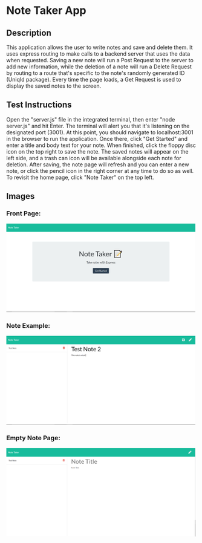 # Note Taker App

## Description
This application allows the user to write notes and save and delete them. It uses express routing to make calls to a backend server that uses the data when requested. Saving a new note will run a Post Request to the server to add new information, while the deletion of a note will run a Delete Request by routing to a route that's specific to the note's randomly generated ID (UniqId package). Every time the page loads, a Get Request is used to display the saved notes to the screen.  

## Test Instructions
Open the "server.js" file in the integrated terminal, then enter "node server.js" and hit Enter. The terminal will alert you that it's listening on the designated port (3001). At this point, you should navigate to localhost:3001 in the browser to run the application. Once there, click "Get Started" and enter a title and body text for your note. When finished, click the floppy disc icon on the top right to save the note. The saved notes will appear on the left side, and a trash can icon will be available alongside each note for deletion. After saving, the note page will refresh and you can enter a new note, or click the pencil icon in the right corner at any time to do so as well. To revisit the home page, click "Note Taker" on the top left.

## Images
### Front Page:
<img src="https://github.com/Gavin56/images/blob/main/note-taker-front.png?raw=true" alt="Note Taker Front Page" width=500px>

### Note Example:
<img src="https://github.com/Gavin56/images/blob/main/note-taker-test.png?raw=true" alt="Note Taker Note Page" width=500px>

### Empty Note Page:
<img src="https://github.com/Gavin56/images/blob/main/note-taker-empty.png?raw=true" alt="Note Taker Empty Note" width=500px>

